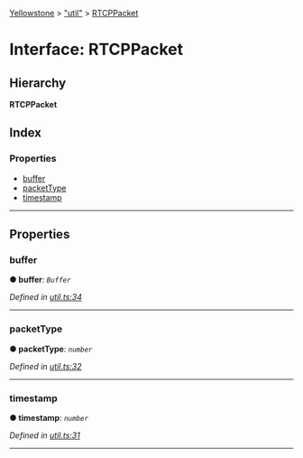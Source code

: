 [Yellowstone](../README.md) > ["util"](../modules/_util_.md) > [RTCPPacket](../interfaces/_util_.rtcppacket.md)

# Interface: RTCPPacket

## Hierarchy

**RTCPPacket**

## Index

### Properties

* [buffer](_util_.rtcppacket.md#buffer)
* [packetType](_util_.rtcppacket.md#packettype)
* [timestamp](_util_.rtcppacket.md#timestamp)

---

## Properties

<a id="buffer"></a>

###  buffer

**● buffer**: *`Buffer`*

*Defined in [util.ts:34](https://github.com/mbullington/yellowstone/blob/4117db0/lib/util.ts#L34)*

___
<a id="packettype"></a>

###  packetType

**● packetType**: *`number`*

*Defined in [util.ts:32](https://github.com/mbullington/yellowstone/blob/4117db0/lib/util.ts#L32)*

___
<a id="timestamp"></a>

###  timestamp

**● timestamp**: *`number`*

*Defined in [util.ts:31](https://github.com/mbullington/yellowstone/blob/4117db0/lib/util.ts#L31)*

___

